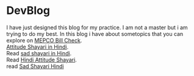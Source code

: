 # DevBlog
I have just designed this blog for my practice. I am not a master but i am trying to do my best. In this blog i have about sometopics that you can explore on <a href="https://mepcobillonlinecheck.pk/"> MEPCO Bill Check</a>.<br>
<a href="https://attitudeshayaricopy.com/"> Attitude Shayari in Hindi</a>.<br>
Read <a href="https://sadshyari.com/"> sad shayari in Hindi</a>.<br>
Read <a href="https://attitudeshyari.com/"> Hindi Attitude Shayari</a>.<br>
read <a href="https://sadshayar.com/">Sad Shayari Hindi</a>
